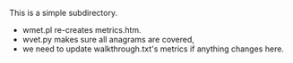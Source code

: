 This is a simple subdirectory.

* wmet.pl re-creates metrics.htm.
* wvet.py makes sure all anagrams are covered,
* we need to update walkthrough.txt's metrics if anything changes here.
